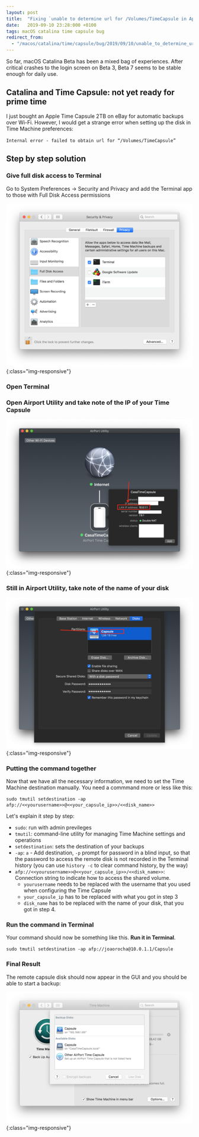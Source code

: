 ```yaml
---
layout: post
title:  "Fixing `unable to determine url for /Volumes/TimeCapsule in Apple Time Machine`"
date:   2019-09-10 23:28:000 +0100
tags: macOS catalina time capsule bug
redirect_from:
  - "/macos/catalina/time/capsule/bug/2019/09/10/unable_to_determine_url_for_mount_point_time_machine/"
---
```


So far, macOS Catalina Beta has been a mixed bag of experiences. After critical crashes to the login screen on Beta 3, Beta 7 seems to be stable enough for daily use.

## Catalina and Time Capsule: not yet ready for prime time

I just bought an Apple Time Capsule 2TB on eBay for automatic backups over Wi-Fi. However, I would get a strange error when setting up the disk in Time Machine preferences:

`Internal error - failed to obtain url for “/Volumes/TimeCapsule”`

## Step by step solution

### Give full disk access to Terminal

Go to System Preferences -> Security and Privacy and add the Terminal app to those with Full Disk Access permissions

![Add Terminal to Full Disk Access](/assets/images/post-images/2019-09-10-unable_to_determine_url_for_mount_point_time_machine/add-terminal-to-full-access.png){:class="img-responsive"}

### Open Terminal

### Open Airport Utility and take note of the IP of your Time Capsule

![Seeing IP of Time Capsule](/assets/images/post-images/2019-09-10-unable_to_determine_url_for_mount_point_time_machine/get-capsule-ip.png){:class="img-responsive"}

### Still in Airport Utility, take note of the name of your disk

![Seeing Disk Name](/assets/images/post-images/2019-09-10-unable_to_determine_url_for_mount_point_time_machine/see-capsule-disk-name.png){:class="img-responsive"}

### Putting the command together

Now that we have all the necessary information, we need to set the Time Machine destination manually. You need a commmand more or less like this:

```shell
sudo tmutil setdestination -ap afp://<<yourusername>>@<<your_capsule_ip>>/<<disk_name>>
```

Let's explain it step by step:

- `sudo`: run with admin previleges
- `tmutil`:  command-line utility for managing Time Machine settings and operations
- `setdestination`: sets the destination of your backups
- `-ap`: `a` - Add destination, `-p` prompt for password in a blind input, so that the password to access the remote disk is not recorded in the Terminal history (you can use `history -c` to clear command history, by the way)
- `afp://<<yourusername>>@<<your_capsule_ip>>/<<disk_name>>`: Connection string to indicate how to access the shared volume.
	- `yourusername` needs to be replaced with the username that you used when configuring the Time Capsule
	- `your_capsule_ip` has to be replaced with what you got in step 3
	- `disk_name` has to be replaced with the name of your disk, that you got in step 4.

### Run the command in Terminal

Your command should now be something like this. **Run it in Terminal**.

```shell
sudo tmutil setdestination -ap afp://joaorocha@10.0.1.1/Capsule
```

### Final Result

The remote capsule disk should now appear in the GUI and you should be able to start a backup:

![Final Result](/assets/images/post-images/2019-09-10-unable_to_determine_url_for_mount_point_time_machine/result.png){:class="img-responsive"}
